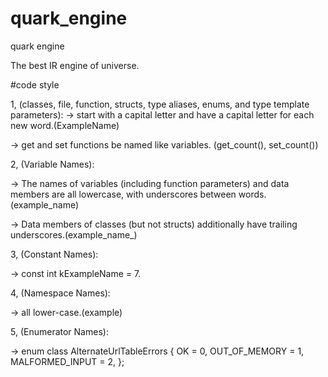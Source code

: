 # quark_engine
quark engine

The best IR engine of universe.

#code style

1, (classes, file, function, structs, type aliases, enums, and type template parameters):
->  start with a capital letter and have a capital letter for each new word.(ExampleName)

->  get and set functions be named like variables. (get_count(), set_count())


2, (Variable Names):

->  The names of variables (including function parameters) and data members are all lowercase, with underscores between words.(example_name)

->  Data members of classes (but not structs) additionally have trailing underscores.(example_name_)

3, (Constant Names):

-> const int kExampleName = 7.

4, (Namespace Names):

-> all lower-case.(example)

5, (Enumerator Names):

-> enum class AlternateUrlTableErrors {
  OK = 0,
  OUT_OF_MEMORY = 1,
  MALFORMED_INPUT = 2,
};


